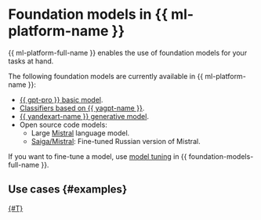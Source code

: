 # Foundation models in {{ ml-platform-name }}

{{ ml-platform-full-name }} enables the use of foundation models for your tasks at hand.

The following foundation models are currently available in {{ ml-platform-name }}:

* [{{ gpt-pro }} basic model](../../../foundation-models/concepts/yandexgpt/index.md).
* [Classifiers based on {{ yagpt-name }}](../../../foundation-models/concepts/classifier/index.md).
* [{{ yandexart-name }} generative model](../../../foundation-models/concepts/yandexart/index.md).
* Open source code models:
  * Large [Mistral](https://mistral.ai/) language model.
  * [Saiga/Mistral](https://huggingface.co/IlyaGusev/saiga_mistral_7b_lora): Fine-tuned Russian version of Mistral.

If you want to fine-tune a model, use [model tuning](../../../foundation-models/concepts/tuning/index.md) in {{ foundation-models-full-name }}.

## Use cases {#examples}

[{#T}](../../../foundation-models/tutorials/models-fine-tuning.md)
